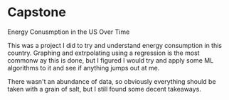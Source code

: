 # Capstone
Energy Conusmption in the US Over Time

This was a project I did to try and understand energy consumption in this country. 
Graphing and extrpolating using a regression is the most commonw ay this is done,
but I figured I would try and apply some ML algorithms to it and see if anything jumps out at me.

There wasn't an abundance of data, so obviously everything should be taken with a grain of salt,
but I still found some decent takeaways.


